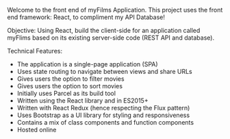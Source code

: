 Welcome to the front end of myFilms Application. This project uses the front end framework: React, to compliment my API Database!

Objective: Using React, build the client-side for an application called myFlims based on its existing server-side code (REST API and database).

Technical Features:

- The application is a single-page application (SPA)
- Uses state routing to navigate between views and share URLs
- Gives users the option to filter movies
- Gives users the option to sort movies
- Initially uses Parcel as its build tool
- Written using the React library and in ES2015+
- Written with React Redux (hence respecting the Flux pattern)
- Uses Bootstrap as a UI library for styling and responsiveness
- Contains a mix of class components and function components
- Hosted online
